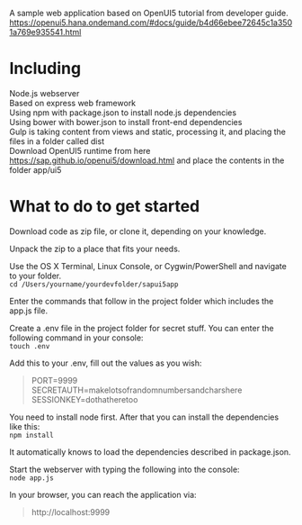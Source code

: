 A sample web application based on OpenUI5 tutorial from developer guide.  
https://openui5.hana.ondemand.com/#docs/guide/b4d66ebee72645c1a3501a769e935541.html

Including
===
Node.js webserver  
Based on express web framework  
Using npm with package.json to install node.js dependencies  
Using bower with bower.json to install front-end dependencies  
Gulp is taking content from views and static, processing it, and placing the files in a folder called dist  
Download OpenUI5 runtime from here https://sap.github.io/openui5/download.html and place the contents in the folder app/ui5  

What to do to get started
===
Download code as zip file, or clone it, depending on your knowledge.  

Unpack the zip to a place that fits your needs.  

Use the OS X Terminal, Linux Console, or Cygwin/PowerShell and navigate to your folder.  
```cd /Users/yourname/yourdevfolder/sapui5app```

Enter the commands that follow in the project folder which includes the app.js file.  

Create a .env file in the project folder for secret stuff. You can enter the following command in your console:  
```touch .env```

Add this to your .env, fill out the values as you wish:  
>PORT=9999  
>SECRETAUTH=makelotsofrandomnumbersandcharshere  
>SESSIONKEY=dothatheretoo

You need to install node first. After that you can install the dependencies like this:  
```npm install```

It automatically knows to load the dependencies described in package.json.  

Start the webserver with typing the following into the console:  
```node app.js```

In your browser, you can reach the application via:  
>http://localhost:9999
